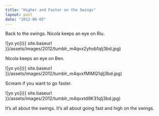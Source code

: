 ```yaml
---
title: "Higher and Faster on the Swings"
layout: post
date: "2012-06-05"
---
```


Back to the swings. Nicola keeps an eye on Riu.

![yo yo]({{ site.baseurl }}/assets/images/2012/tumblr_m4qvx2yhob1qlj3bd.jpg)

Nicola keeps an eye on Ben.

![yo yo]({{ site.baseurl }}/assets/images/2012/tumblr_m4qvxfMlMQ1qlj3bd.jpg)

Scream if you want to go faster.

![yo yo]({{ site.baseurl }}/assets/images/2012/tumblr_m4qvxtd9K31qlj3bd.jpg)

It’s all about the swings. It’s all about going fast and high on the swings.
